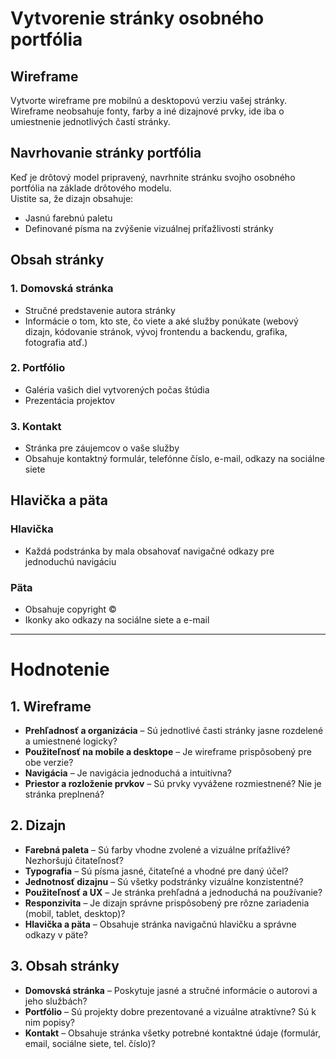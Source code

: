 # Vytvorenie stránky osobného portfólia

## Wireframe
Vytvorte wireframe pre mobilnú a desktopovú verziu vašej stránky.  
Wireframe neobsahuje fonty, farby a iné dizajnové prvky, ide iba o umiestnenie jednotlivých častí stránky.

## Navrhovanie stránky portfólia
Keď je drôtový model pripravený, navrhnite stránku svojho osobného portfólia na základe drôtového modelu.  
Uistite sa, že dizajn obsahuje:
- Jasnú farebnú paletu  
- Definované písma na zvýšenie vizuálnej príťažlivosti stránky  

## Obsah stránky

### 1. Domovská stránka
- Stručné predstavenie autora stránky  
- Informácie o tom, kto ste, čo viete a aké služby ponúkate (webový dizajn, kódovanie stránok, vývoj frontendu a backendu, grafika, fotografia atď.)  

### 2. Portfólio
- Galéria vašich diel vytvorených počas štúdia  
- Prezentácia projektov  

### 3. Kontakt
- Stránka pre záujemcov o vaše služby  
- Obsahuje kontaktný formulár, telefónne číslo, e-mail, odkazy na sociálne siete  

## Hlavička a päta

### Hlavička
- Každá podstránka by mala obsahovať navigačné odkazy pre jednoduchú navigáciu  

### Päta
- Obsahuje copyright ©  
- Ikonky ako odkazy na sociálne siete a e-mail  

---

# Hodnotenie

## 1. Wireframe
- **Prehľadnosť a organizácia** – Sú jednotlivé časti stránky jasne rozdelené a umiestnené logicky?  
- **Použiteľnosť na mobile a desktope** – Je wireframe prispôsobený pre obe verzie?  
- **Navigácia** – Je navigácia jednoduchá a intuitívna?  
- **Priestor a rozloženie prvkov** – Sú prvky vyvážene rozmiestnené? Nie je stránka preplnená?  

## 2. Dizajn
- **Farebná paleta** – Sú farby vhodne zvolené a vizuálne príťažlivé? Nezhoršujú čitateľnosť?  
- **Typografia** – Sú písma jasné, čitateľné a vhodné pre daný účel?  
- **Jednotnosť dizajnu** – Sú všetky podstránky vizuálne konzistentné?  
- **Použiteľnosť a UX** – Je stránka prehľadná a jednoduchá na používanie?  
- **Responzivita** – Je dizajn správne prispôsobený pre rôzne zariadenia (mobil, tablet, desktop)?  
- **Hlavička a päta** – Obsahuje stránka navigačnú hlavičku a správne odkazy v päte?  

## 3. Obsah stránky
- **Domovská stránka** – Poskytuje jasné a stručné informácie o autorovi a jeho službách?  
- **Portfólio** – Sú projekty dobre prezentované a vizuálne atraktívne? Sú k nim popisy?  
- **Kontakt** – Obsahuje stránka všetky potrebné kontaktné údaje (formulár, email, sociálne siete, tel. číslo)?  

